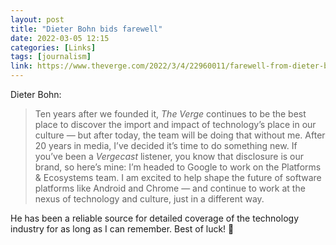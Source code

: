 ```yaml
---
layout: post
title: "Dieter Bohn bids farewell"
date: 2022-03-05 12:15
categories: [Links]
tags: [journalism]
link: https://www.theverge.com/2022/3/4/22960011/farewell-from-dieter-bohn
---
```


Dieter Bohn:

>Ten years after we founded it, *The Verge* continues to be the best place to discover the import and impact of technology’s place in our culture — but after today, the team will be doing that without me. After 20 years in media, I’ve decided it’s time to do something new. If you’ve been a *Vergecast* listener, you know that disclosure is our brand, so here’s mine: I’m headed to Google to work on the Platforms & Ecosystems team. I am excited to help shape the future of software platforms like Android and Chrome — and continue to work at the nexus of technology and culture, just in a different way.

He has been a reliable source for detailed coverage of the technology industry for as long as I can remember. Best of luck! 🥂
